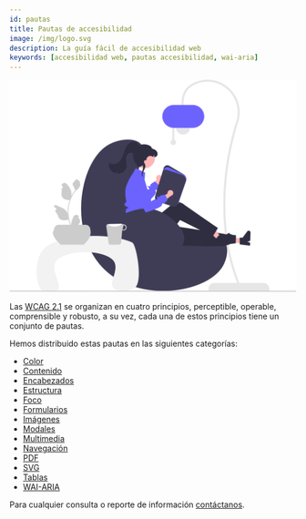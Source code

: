 ```yaml
---
id: pautas
title: Pautas de accesibilidad
image: /img/logo.svg
description: La guía fácil de accesibilidad web
keywords: [accesibilidad web, pautas accesibilidad, wai-aria]
---
```


![img](/img/pautas.svg)


Las [WCAG 2.1](accesibilidad#wcag-21) se organizan en cuatro principios, perceptible, operable, comprensible y robusto, a su vez, cada una de estos principios tiene un conjunto de pautas.

Hemos distribuido estas pautas en las siguientes categorías:


- [Color](color)
- [Contenido](contenido)
- [Encabezados](encabezado)
- [Estructura](estructura)
- [Foco](foco)
- [Formularios](formulario)
- [Imágenes](imagen)
- [Modales](modal)
- [Multimedia](multimedia)
- [Navegación](navegacion)
- [PDF](pdf)
- [SVG](svg)
- [Tablas](tabla)
- [WAI-ARIA](wai-aria)

Para cualquier consulta o reporte de información [contáctanos](mailto:accesible.es@gmail.com).


